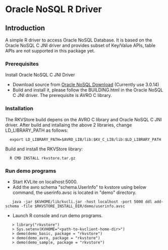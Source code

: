 # Oracle NoSQL R Driver

## Introduction
A simple R driver to access Oracle NoSQL Database. It is based on the Oracle NoSQL C JNI driver and provides subset of Key/Value APIs, table APIs are not supported in this package yet.

### Prerequisites
Install Oracle NoSQL C JNI Driver

 * Download source from [Oracle NoSQL Download](http://www.oracle.com/technetwork/database/database-technologies/nosqldb/downloads/index.html)  (Currently use 3.0.14)
 * Build and install it, please follow the BUILDING.html in the Oracle NoSQL C JNI driver. The prerequisite is AVRO C library.

### Installation
The RKVStore build depens on the AVRO C library and Oracle NoSQL C JNI driver. After build and intallaing the above 2 libraries, change LD_LIBRARY_PATH as follows:
```
  export LD_LIBRARY_PATH=$AVRO_LIB/lib:$KV_C_LIB/lib:$LD_LIBRARY_PATH
```
Build and install the RKVStore library:
```
  R CMD INSTALL rkvstore.tar.gz  
```
 
### Run demo programs
 * Start KVLite on localhost:5000.
 * Add the avro schema "schema.UserInfo" to kvstore using below command, the userinfo.avsc is located in "demo" directory.
```
   java -jar $KVHOME/lib/kvcli.jar -host localhost -port 5000 ddl add-schema -file $RKVSTORE_INSTALL_DIR/demo/userinfo.avsc
```
 * Launch R console and run demo programs.
```
   > library("rkvstore")
   > Sys.setenv(KVHOME="<path-to-kvclient-home-dir>")
   > demo(demo_basic, package = "rkvstore")
   > demo(demo_avro, package = "rkvstore")
   > demo(demo_sample, package = "rkvstore")
```
